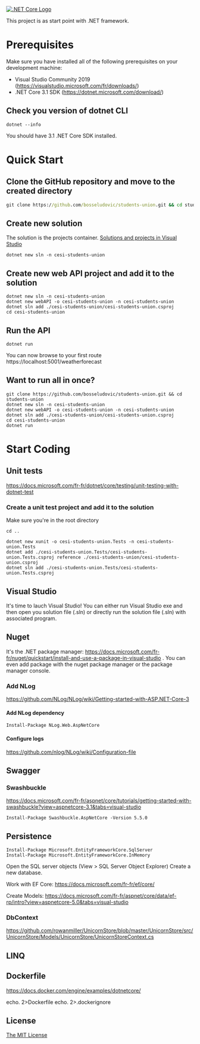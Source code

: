 [![.NET Core Logo](https://dotnet.microsoft.com/static/images/redesign/downloads-dot-net-core.svg?v=U_8I9gzFF2Cqi5zUNx-kHJuou_BWNurkhN_kSm3mCmo)](http://meanjs.org/)

This project is as start point with .NET framework.

# Prerequisites
Make sure you have installed all of the following prerequisites on your development machine:
* Visual Studio Community 2019 (https://visualstudio.microsoft.com/fr/downloads/)
* .NET Core 3.1 SDK (https://dotnet.microsoft.com/download/)

## Check you version of dotnet CLI
```batch
dotnet --info
```
You should have 3.1 .NET Core SDK installed.

# Quick Start
## Clone the GitHub repository and move to the created directory
```bat
git clone https://github.com/bosseludovic/students-union.git && cd students-union
```
## Create new solution
The solution is the projects container. [Solutions and projects in Visual Studio](https://docs.microsoft.com/en-us/visualstudio/ide/solutions-and-projects-in-visual-studio?view=vs-2019)
```batch
dotnet new sln -n cesi-students-union
```
## Create new web API project and add it to the solution
```batch
dotnet new sln -n cesi-students-union
dotnet new webAPI -o cesi-students-union -n cesi-students-union
dotnet sln add ./cesi-students-union/cesi-students-union.csproj
cd cesi-students-union
```
## Run the API
```batch
dotnet run
```
You can now browse to your first route
https://localhost:5001/weatherforecast

## Want to run all in once?
```batch
git clone https://github.com/bosseludovic/students-union.git && cd students-union
dotnet new sln -n cesi-students-union
dotnet new webAPI -o cesi-students-union -n cesi-students-union
dotnet sln add ./cesi-students-union/cesi-students-union.csproj
cd cesi-students-union
dotnet run
```

# Start Coding
## Unit tests
https://docs.microsoft.com/fr-fr/dotnet/core/testing/unit-testing-with-dotnet-test
### Create a unit test project and add it to the solution
Make sure you're in the root directory
```batch
cd ..
```
```batch
dotnet new xunit -o cesi-students-union.Tests -n cesi-students-union.Tests
dotnet add ./cesi-students-union.Tests/cesi-students-union.Tests.csproj reference ./cesi-students-union/cesi-students-union.csproj
dotnet sln add ./cesi-students-union.Tests/cesi-students-union.Tests.csproj
```

## Visual Studio
It's time to lauch Visual Studio! You can either run Visual Studio exe and then open you solution file (.sln) or directly run the solution file (.sln) with associated program.

## Nuget
It's the .NET package manager: https://docs.microsoft.com/fr-fr/nuget/quickstart/install-and-use-a-package-in-visual-studio .
You can even add package with the nuget package manager or the package manager console.

### Add NLog
https://github.com/NLog/NLog/wiki/Getting-started-with-ASP.NET-Core-3
#### Add NLog dependency
```batch
Install-Package NLog.Web.AspNetCore
```
#### Configure logs
https://github.com/nlog/NLog/wiki/Configuration-file    

## Swagger
### Swashbuckle
https://docs.microsoft.com/fr-fr/aspnet/core/tutorials/getting-started-with-swashbuckle?view=aspnetcore-3.1&tabs=visual-studio

```batch
Install-Package Swashbuckle.AspNetCore -Version 5.5.0
```

## Persistence
```batch
Install-Package Microsoft.EntityFrameworkCore.SqlServer
Install-Package Microsoft.EntityFrameworkCore.InMemory
```

Open the SQL server objects (View > SQL Server Object Explorer)
Create a new database.

Work with EF Core:
https://docs.microsoft.com/fr-fr/ef/core/

Create Models:
https://docs.microsoft.com/fr-fr/aspnet/core/data/ef-rp/intro?view=aspnetcore-5.0&tabs=visual-studio


### DbContext
https://github.com/rowanmiller/UnicornStore/blob/master/UnicornStore/src/UnicornStore/Models/UnicornStore/UnicornStoreContext.cs

## LINQ

## Dockerfile
https://docs.docker.com/engine/examples/dotnetcore/

echo. 2>Dockerfile
echo. 2>.dockerignore

## License
[The MIT License](LICENSE.md)
